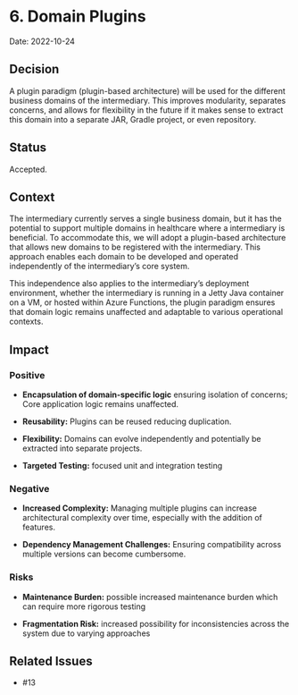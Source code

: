 # 6. Domain Plugins

Date: 2022-10-24

## Decision

A plugin paradigm (plugin-based architecture) will be used for the different business domains of the intermediary. This improves modularity, separates concerns, and allows for flexibility in the future if it makes sense to extract this domain into a separate JAR, Gradle project, or even repository.

## Status

Accepted.

## Context

The intermediary currently serves a single business domain, but it has the potential to support multiple domains in healthcare where a intermediary is beneficial. To accommodate this, we will adopt a plugin-based architecture that allows new domains to be registered with the intermediary. This approach enables each domain to be developed and operated independently of the intermediary’s core system.

This independence also applies to the intermediary’s deployment environment, whether the intermediary is running in a Jetty Java container on a VM, or hosted within Azure Functions, the plugin paradigm ensures that domain logic remains unaffected and adaptable to various operational contexts.

## Impact

### Positive

- **Encapsulation of domain-specific logic** ensuring isolation of concerns; Core application logic remains unaffected.


- **Reusability:** Plugins can be reused reducing duplication.


- **Flexibility:** Domains can evolve independently and potentially be extracted into separate projects.


- **Targeted Testing:** focused unit and integration testing


### Negative 

- **Increased Complexity:** Managing multiple plugins can increase architectural complexity over time, especially with the addition of features.

- **Dependency Management Challenges:** Ensuring compatibility across multiple versions can become cumbersome.


### Risks
- **Maintenance Burden:** possible increased maintenance burden which can require more rigorous testing

- **Fragmentation Risk:** increased possibility for inconsistencies across the system due to varying approaches

## Related Issues

- #13
